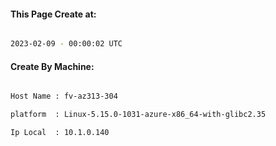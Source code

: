 
   
#### This Page Create at:

```bash

2023-02-09 - 00:00:02 UTC

```

#### Create By Machine:

```bash

Host Name : fv-az313-304

platform  : Linux-5.15.0-1031-azure-x86_64-with-glibc2.35

Ip Local  : 10.1.0.140

```

